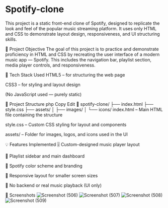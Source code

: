 # Spotify-clone

This project is a static front-end clone of Spotify, designed to replicate the look and feel of the popular music streaming platform. It uses only HTML and CSS to demonstrate layout design, responsiveness, and UI structuring skills.

🎯 Project Objective
The goal of this project is to practice and demonstrate proficiency in HTML and CSS by recreating the user interface of a modern music app — Spotify. This includes the navigation bar, playlist section, media player controls, and responsiveness.

🧰 Tech Stack Used
HTML5 – for structuring the web page

CSS3 – for styling and layout design

(No JavaScript used — purely static)

📂 Project Structure
php
Copy
Edit
📁 spotify-clone/
├── index.html
├── style.css
├── assets/
│   ├── images/
│   └── icons/
index.html – Main HTML file containing the structure

style.css – Custom CSS styling for layout and components

assets/ – Folder for images, logos, and icons used in the UI

💡 Features Implemented
🎚️ Custom-designed music player layout

📃 Playlist sidebar and main dashboard

🎨 Spotify color scheme and branding

📱 Responsive layout for smaller screen sizes

🚫 No backend or real music playback (UI only)

📸 Screenshots
![Screenshot (506)](https://github.com/user-attachments/assets/ddccb097-c716-4cc2-90e2-ad5ec0a42259)
![Screenshot (507)](https://github.com/user-attachments/assets/b702a2d6-224b-4d72-88d9-dda1b97b6251)
![Screenshot (508)](https://github.com/user-attachments/assets/fa81c9e9-4dd4-4d2e-b3b0-78294a1625a6)
![Screenshot (509)](https://github.com/user-attachments/assets/2d7e77cc-11b9-4175-89c5-1ec37b510e45)




